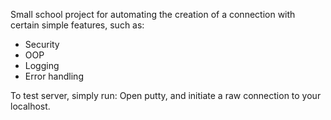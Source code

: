 Small school project for automating the creation of a connection with certain simple features, such as:
- Security
- OOP
- Logging
- Error handling

To test server, simply run: <python3 interface.py>
Open putty, and initiate a raw connection to your localhost.

